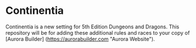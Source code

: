 # Continentia

Continentia is a new setting for 5th Edition Dungeons and Dragons. This repository will be for adding these additional rules and races to your copy of [Aurora Builder]  (https://aurorabuilder.com "Aurora Website"). 
